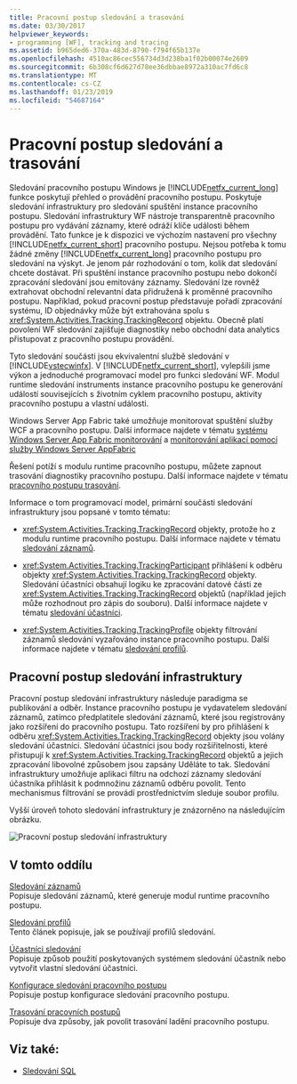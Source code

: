 ```yaml
---
title: Pracovní postup sledování a trasování
ms.date: 03/30/2017
helpviewer_keywords:
- programming [WF], tracking and tracing
ms.assetid: b965ded6-370a-483d-8790-f794f65b137e
ms.openlocfilehash: 4510ac86cec556734d3d238ba1f02b00074e2609
ms.sourcegitcommit: 6b308cf6d627d78ee36dbbae8972a310ac7fd6c8
ms.translationtype: MT
ms.contentlocale: cs-CZ
ms.lasthandoff: 01/23/2019
ms.locfileid: "54687164"
---
```

# <a name="workflow-tracking-and-tracing"></a>Pracovní postup sledování a trasování
Sledování pracovního postupu Windows je [!INCLUDE[netfx_current_long](../../../includes/netfx-current-long-md.md)] funkce poskytují přehled o provádění pracovního postupu. Poskytuje sledování infrastruktury pro sledování spuštění instance pracovního postupu. Sledování infrastruktury WF nástroje transparentně pracovního postupu pro vydávání záznamy, které odráží klíče události během provádění. Tato funkce je k dispozici ve výchozím nastavení pro všechny [!INCLUDE[netfx_current_short](../../../includes/netfx-current-short-md.md)] pracovního postupu. Nejsou potřeba k tomu žádné změny [!INCLUDE[netfx_current_long](../../../includes/netfx-current-long-md.md)] pracovního postupu pro sledování na výskyt. Je jenom pár rozhodování o tom, kolik dat sledování chcete dostávat. Při spuštění instance pracovního postupu nebo dokončí zpracování sledování jsou emitovány záznamy. Sledování lze rovněž extrahovat obchodní relevantní data přidružená k proměnné pracovního postupu. Například, pokud pracovní postup představuje pořadí zpracování systému, ID objednávky může být extrahována spolu s <xref:System.Activities.Tracking.TrackingRecord> objektu. Obecně platí povolení WF sledování zajišťuje diagnostiky nebo obchodní data analytics přistupovat z pracovního postupu provádění.  
  
 Tyto sledování součásti jsou ekvivalentní službě sledování v [!INCLUDE[vstecwinfx](../../../includes/vstecwinfx-md.md)]. V [!INCLUDE[netfx_current_short](../../../includes/netfx-current-short-md.md)], vylepšili jsme výkon a jednoduché programovací model pro funkci sledování WF. Modul runtime sledování instruments instance pracovního postupu ke generování událostí souvisejících s životním cyklem pracovního postupu, aktivity pracovního postupu a vlastní události.  
  
 Windows Server App Fabric také umožňuje monitorovat spuštění služby WCF a pracovního postupu. Další informace najdete v tématu [systému Windows Server App Fabric monitorování](https://go.microsoft.com/fwlink/?LinkId=201273) a [monitorování aplikací pomocí služby Windows Server AppFabric](https://go.microsoft.com/fwlink/?LinkId=201287)  
  
 Řešení potíží s modulu runtime pracovního postupu, můžete zapnout trasování diagnostiky pracovního postupu. Další informace najdete v tématu [pracovního postupu trasování](../../../docs/framework/windows-workflow-foundation/workflow-tracing.md).  
  
 Informace o tom programovací model, primární součásti sledování infrastruktury jsou popsané v tomto tématu:  
  
-   <xref:System.Activities.Tracking.TrackingRecord> objekty, protože ho z modulu runtime pracovního postupu. Další informace najdete v tématu [sledování záznamů](../../../docs/framework/windows-workflow-foundation/tracking-records.md).  
  
-   <xref:System.Activities.Tracking.TrackingParticipant> přihlášení k odběru objekty <xref:System.Activities.Tracking.TrackingRecord> objekty. Sledování účastníci obsahují logiku ke zpracování datové části ze <xref:System.Activities.Tracking.TrackingRecord> objektů (například jejich může rozhodnout pro zápis do souboru). Další informace najdete v tématu [sledování účastníci](../../../docs/framework/windows-workflow-foundation/tracking-participants.md).  
  
-   <xref:System.Activities.Tracking.TrackingProfile> objekty filtrování záznamů sledování vyzařováno instance pracovního postupu. Další informace najdete v tématu [sledování profilů](../../../docs/framework/windows-workflow-foundation/tracking-profiles.md).  
  
## <a name="workflow-tracking-infrastructure"></a>Pracovní postup sledování infrastruktury  
 Pracovní postup sledování infrastruktury následuje paradigma se publikování a odběr. Instance pracovního postupu je vydavatelem sledování záznamů, zatímco předplatitele sledování záznamů, které jsou registrovány jako rozšíření do pracovního postupu. Tato rozšíření by pro přihlášení k odběru <xref:System.Activities.Tracking.TrackingRecord> objekty jsou volány sledování účastníci. Sledování účastníci jsou body rozšiřitelnosti, které přistupují k <xref:System.Activities.Tracking.TrackingRecord> objektů a jejich zpracování libovolné způsobem jsou zapsány Uděláte to tak. Sledování infrastruktury umožňuje aplikaci filtru na odchozí záznamy sledování účastníka přihlásit k podmnožinu záznamů odběru povolit. Tento mechanismus filtrování se provádí prostřednictvím sleduje soubor profilu.  
  
 Vyšší úroveň tohoto sledování infrastruktury je znázorněno na následujícím obrázku.  
  
 ![Pracovní postup sledování infrastruktury](../../../docs/framework/windows-workflow-foundation/media/wv.gif "WV")  
  
## <a name="in-this-section"></a>V tomto oddílu  
 [Sledování záznamů](../../../docs/framework/windows-workflow-foundation/tracking-records.md)  
 Popisuje sledování záznamů, které generuje modul runtime pracovního postupu.  
  
 [Sledování profilů](../../../docs/framework/windows-workflow-foundation/tracking-profiles.md)  
 Tento článek popisuje, jak se používají profilů sledování.  
  
 [Účastníci sledování](../../../docs/framework/windows-workflow-foundation/tracking-participants.md)  
 Popisuje způsob použití poskytovaných systémem sledování účastník nebo vytvořit vlastní sledování účastníci.  
  
 [Konfigurace sledování pracovního postupu](../../../docs/framework/windows-workflow-foundation/configuring-tracking-for-a-workflow.md)  
 Popisuje postup konfigurace sledování pracovního postupu.  
  
 [Trasování pracovních postupů](../../../docs/framework/windows-workflow-foundation/workflow-tracing.md)  
 Popisuje dva způsoby, jak povolit trasování ladění pracovního postupu.  
  
## <a name="see-also"></a>Viz také:
- [Sledování SQL](../../../docs/framework/windows-workflow-foundation/samples/sql-tracking.md)
